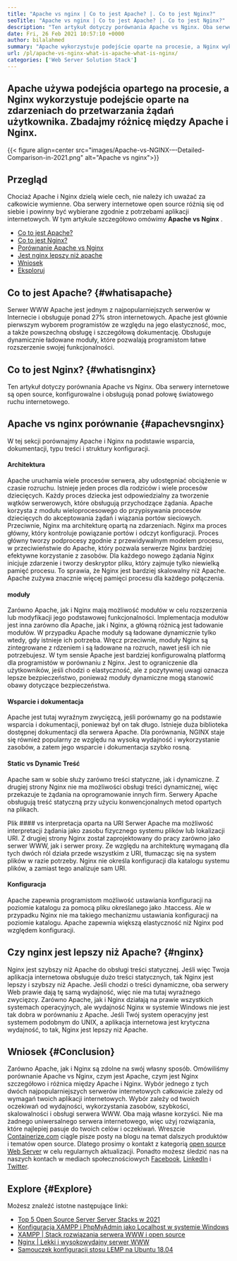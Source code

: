 ```yaml
---
title: "Apache vs nginx | Co to jest Apache? |. Co to jest Nginx?" 
seoTitle: "Apache vs nginx | Co to jest Apache? |. Co to jest Nginx?" 
description: "Ten artykuł dotyczy porównania Apache vs Nginx. Oba serwery internetowe są open source, konfigurowalne i obsługują ponad połowę ruchu internetowego świata." 
date: Fri, 26 Feb 2021 10:57:10 +0000
author: bilalahmed
summary: "Apache wykorzystuje podejście oparte na procesie, a Nginx wykorzystuje podejście oparte na zdarzeniach do przetwarzania żądań użytkownika. Zbadajmy różnicę między Apache i Nginx." 
url: /pl/apache-vs-nginx-what-is-apache-what-is-nginx/
categories: ['Web Server Solution Stack']
---
```


## Apache używa podejścia opartego na procesie, a Nginx wykorzystuje podejście oparte na zdarzeniach do przetwarzania żądań użytkownika. Zbadajmy różnicę między Apache i Nginx.

{{< figure align=center src="images/Apache-vs-NGINX-–-Detailed-Comparison-in-2021.png" alt="Apache vs nginx">}}


## Przegląd
Chociaż Apache i Nginx dzielą wiele cech, nie należy ich uważać za całkowicie wymienne. Oba serwery internetowe open source różnią się od siebie i powinny być wybierane zgodnie z potrzebami aplikacji internetowych. W tym artykule szczegółowo omówimy **Apache vs Nginx** .
  * [Co to jest Apache?][1]
  * [Co to jest Nginx?][2]
  * [Porównanie Apache vs Nginx][3]
  * [Jest nginx lepszy niż apache][4]
  * [Wniosek][5]
  * [Eksploruj][6]

## Co to jest Apache?   {#whatisapache}
Serwer WWW Apache jest jednym z najpopularniejszych serwerów w Internecie i obsługuje ponad 27% stron internetowych. Apache jest głównie pierwszym wyborem programistów ze względu na jego elastyczność, moc, a także powszechną obsługę i szczegółową dokumentację. Obsługuje dynamicznie ładowane moduły, które pozwalają programistom łatwe rozszerzenie swojej funkcjonalności.

## Co to jest Nginx?   {#whatisnginx}
Ten artykuł dotyczy porównania Apache vs Nginx. Oba serwery internetowe są open source, konfigurowalne i obsługują ponad połowę światowego ruchu internetowego.

## Apache vs nginx porównanie   {#apachevsnginx}
W tej sekcji porównajmy Apache i Nginx na podstawie wsparcia, dokumentacji, typu treści i struktury konfiguracji.

#### Architektura
Apache uruchamia wiele procesów serwera, aby udostępniać obciążenie w czasie rozruchu. Istnieje jeden proces dla rodziców i wiele procesów dziecięcych. Każdy proces dziecka jest odpowiedzialny za tworzenie wątków serwerowych, które obsługują przychodzące żądania. Apache korzysta z modułu wieloprocesowego do przypisywania procesów dziecięcych do akceptowania żądań i wiązania portów sieciowych. Przeciwnie, Nginx ma architekturę opartą na zdarzeniach. Nginx ma proces główny, który kontroluje powiązanie portów i odczyt konfiguracji. Proces główny tworzy podprocesy zgodnie z przewidywalnym modelem procesu, w przeciwieństwie do Apache, który pozwala serwerze Nginx bardziej efektywne korzystanie z zasobów. Dla każdego nowego żądania Nginx inicjuje zdarzenie i tworzy deskryptor pliku, który zajmuje tylko niewielką pamięć procesu. To sprawia, że ​​Nginx jest bardziej skalowalny niż Apache. Apache zużywa znacznie więcej pamięci procesu dla każdego połączenia.

#### moduły
Zarówno Apache, jak i Nginx mają możliwość modułów w celu rozszerzenia lub modyfikacji jego podstawowej funkcjonalności. Implementacja modułów jest inna zarówno dla Apache, jak i Nginx, a główną różnicą jest ładowanie modułów. W przypadku Apache moduły są ładowane dynamicznie tylko wtedy, gdy istnieje ich potrzeba. Wręcz przeciwnie, moduły Nginx są zintegrowane z rdzeniem i są ładowane na rozruch, nawet jeśli ich nie potrzebujesz. W tym sensie Apache jest bardziej konfigurowalną platformą dla programistów w porównaniu z Nginx. Jest to ograniczenie dla użytkowników, jeśli chodzi o elastyczność, ale z pozytywnej uwagi oznacza lepsze bezpieczeństwo, ponieważ moduły dynamiczne mogą stanowić obawy dotyczące bezpieczeństwa.

#### Wsparcie i dokumentacja
Apache jest tutaj wyraźnym zwycięzcą, jeśli porównamy go na podstawie wsparcia i dokumentacji, ponieważ był on tak długo. Istnieje duża biblioteka dostępnej dokumentacji dla serwera Apache. Dla porównania, NGINX staje się również popularny ze względu na wysoką wydajność i wykorzystanie zasobów, a zatem jego wsparcie i dokumentacja szybko rosną.

#### Static vs Dynamic Treść
Apache sam w sobie służy zarówno treści statyczne, jak i dynamiczne. Z drugiej strony Nginx nie ma możliwości obsługi treści dynamicznej, więc przekazuje te żądania na oprogramowanie innych firm. Serwery Apache obsługują treść statyczną przy użyciu konwencjonalnych metod opartych na plikach.

Plik #### vs interpretacja oparta na URI
Serwer Apache ma możliwość interpretacji żądania jako zasobu fizycznego systemu plików lub lokalizacji URI. Z drugiej strony Nginx został zaprojektowany do pracy zarówno jako serwer WWW, jak i serwer proxy. Ze względu na architekturę wymaganą dla tych dwóch ról działa przede wszystkim z URI, tłumacząc się na system plików w razie potrzeby. Nginx nie określa konfiguracji dla katalogu systemu plików, a zamiast tego analizuje sam URI.

#### Konfiguracja
Apache zapewnia programistom możliwość ustawiania konfiguracji na poziomie katalogu za pomocą pliku określanego jako .htaccess. Ale w przypadku Nginx nie ma takiego mechanizmu ustawiania konfiguracji na poziomie katalogu. Apache zapewnia większą elastyczność niż Nginx pod względem konfiguracji.

## Czy nginx jest lepszy niż Apache?   {#nginx}
Nginx jest szybszy niż Apache do obsługi treści statycznej. Jeśli więc Twoja aplikacja internetowa obsługuje dużo treści statycznych, tak Nginx jest lepszy i szybszy niż Apache. Jeśli chodzi o treści dynamiczne, oba serwery Web prawie dają tę samą wydajność, więc nie ma tutaj wyraźnego zwycięzcy. Zarówno Apache, jak i Nginx działają na prawie wszystkich systemach operacyjnych, ale wydajność Nginx w systemie Windows nie jest tak dobra w porównaniu z Apache. Jeśli Twój system operacyjny jest systemem podobnym do UNIX, a aplikacja internetowa jest krytyczna wydajność, to tak, Nginx jest lepszy niż Apache.

## Wniosek   {#Conclusion}
Zarówno Apache, jak i Nginx są zdolne na swój własny sposób. Omówiliśmy porównanie Apache vs Nginx, czym jest Apache, czym jest Nginx szczegółowo i różnica między Apache i Nginx. Wybór jednego z tych dwóch najpopularniejszych serwerów internetowych całkowicie zależy od wymagań twoich aplikacji internetowych. Wybór zależy od twoich oczekiwań od wydajności, wykorzystania zasobów, szybkości, skalowalności i obsługi serwera WWW. Oba mają własne korzyści. Nie ma żadnego uniwersalnego serwera internetowego, więc użyj rozwiązania, które najlepiej pasuje do twoich celów i oczekiwań.
Wreszcie [Containerize.com][7] ciągle pisze posty na blogu na temat dalszych produktów i tematów open source. Dlatego prosimy o kontakt z kategorią [open source Web Server][8] w celu regularnych aktualizacji. Ponadto możesz śledzić nas na naszych kontach w mediach społecznościowych [Facebook][9], [LinkedIn][10] i [Twitter][11].

## Explore   {#Explore}
Możesz znaleźć istotne następujące linki:
  * [Top 5 Open Source Server Server Stacks w 2021][12]
  * [Konfiguracja XAMPP i PhpMyAdmin jako Localhost w systemie Windows][13]
  * [XAMPP | Stack rozwiązania serwera WWW i open source][14]
  * [Nginx | Lekki i wysokowydajny serwer WWW][15]
  * [Samouczek konfiguracji stosu LEMP na Ubuntu 18.04][16]

  
[1]: #whatisapache
[2]: #whatisnginx
[3]: #apachevsnginx
[4]: #nginx
[5]: #conclusion
[6]: #explore
[7]: https://www.containerize.com/
[8]: https://blog.containerize.com/category/web-server-solution-stack/
[9]: https://web.facebook.com/containerize
[10]: https://www.linkedin.com/company/containerize/
[11]: https://twitter.com/containerize_co
[12]: https://blog.containerize.com/2021/01/08/top-5-open-source-web-server-solution-stacks-in-2021/
[13]: https://blog.containerize.com/database-management-software/how-to-setup-xampp-and-phpmyadmin-as-localhost-on-windows/
[14]: https://products.containerize.com/solution-stack/xampp
[15]: https://products.containerize.com/solution-stack/nginx
[16]: https://blog.containerize.com/web-server-solution-stack/setup-tutorial-for-lemp-stack-on-ubuntu-18-04/
